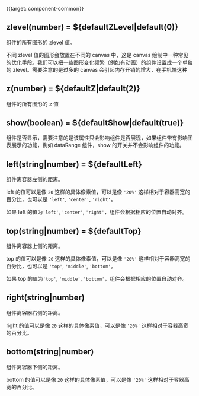 {{target: component-common}}

## zlevel(number) = ${defaultZLevel|default(0)}

组件的所有图形的 zlevel 值。

不同 zlevel 值的图形会放置在不同的 canvas 中，这是 canvas 绘制中一种常见的优化手段。我们可以把一些图形变化频繁（例如有动画）的组件设置成一个单独的 zlevel。需要注意的是过多的 canvas 会引起内存开销的增大，在手机端这种

## z(number) = ${defaultZ|default(2)}

组件的所有图形的 z 值

## show(boolean) = ${defaultShow|default(true)}

组件是否显示，需要注意的是该属性只会影响组件是否展现，如果组件带有影响图表展示的功能，例如 dataRange 组件，show 的开关并不会影响组件的功能。

## left(string|number) = ${defaultLeft}

组件离容器左侧的距离。

left 的值可以是像 `20` 这样的具体像素值，可以是像 `'20%'` 这样相对于容器高宽的百分比，也可以是 `'left'`, `'center'`, `'right'`。

如果 left 的值为`'left'`, `'center'`, `'right'`，组件会根据相应的位置自动对齐。

## top(string|number) = ${defaultTop}

组件离容器上侧的距离。

top 的值可以是像 `20` 这样的具体像素值，可以是像 `'20%'` 这样相对于容器高宽的百分比，也可以是 `'top'`, `'middle'`, `'bottom'`。

如果 top 的值为`'top'`, `'middle'`, `'bottom'`，组件会根据相应的位置自动对齐。

## right(string|number)

组件离容器右侧的距离。

right 的值可以是像 `20` 这样的具体像素值，可以是像 `'20%'` 这样相对于容器高宽的百分比。

## bottom(string|number)

组件离容器下侧的距离。

bottom 的值可以是像 `20` 这样的具体像素值，可以是像 `'20%'` 这样相对于容器高宽的百分比。
